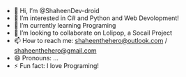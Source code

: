 - 👋 Hi, I’m @ShaheenDev-droid
- 👀 I’m interested in C# and Python and Web Devolopment!
- 🌱 I’m currently learning Programing
- 💞️ I’m looking to collaborate on Lolipop, a Socail Project
- 📫 How to reach me: shaheenthehero@outlook.com / shaheenthehero@gmail.com
- 😄 Pronouns: ...
- ⚡ Fun fact: I love Programing!

<!---
ShaheenDev-droid/ShaheenDev-droid is a ✨ special ✨ repository because its `README.md` (this file) appears on your GitHub profile.
You can click the Preview link to take a look at your changes.
--->
